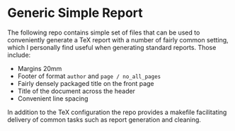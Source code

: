 # Generic Simple Report

The following repo contains simple set of files that can be used to conveniently generate a TeX report with a number of fairly common setting, which I personally find useful when generating standard reports. Those include:

* Margins 20mm
* Footer of format `author` and `page / no_all_pages`
* Fairly densely packaged title on the front page
* Title of the document across the header
* Convenient line spacing

In addition to the TeX configuration the repo provides a makefile facilitating delivery of common tasks such as report generation and cleaning.
